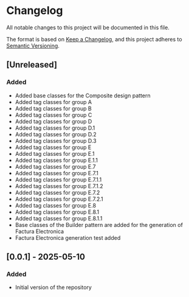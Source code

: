 # Changelog

All notable changes to this project will be documented in this file.

The format is based on [Keep a Changelog](https://keepachangelog.com/en/1.1.0/),
and this project adheres to [Semantic Versioning](https://semver.org/spec/v2.0.0.html).

## [Unreleased]

### Added

-   Added base classes for the Composite design pattern
-   Added tag classes for group A
-   Added tag classes for group B
-   Added tag classes for group C
-   Added tag classes for group D
-   Added tag classes for group D.1
-   Added tag classes for group D.2
-   Added tag classes for group D.3
-   Added tag classes for group E
-   Added tag classes for group E.1
-   Added tag classes for group E.1.1
-   Added tag classes for group E.7
-   Added tag classes for group E.7.1
-   Added tag classes for group E.7.1.1
-   Added tag classes for group E.7.1.2
-   Added tag classes for group E.7.2
-   Added tag classes for group E.7.2.1
-   Added tag classes for group E.8
-   Added tag classes for group E.8.1
-   Added tag classes for group E.8.1.1
-   Base classes of the Builder pattern are added for the generation of Factura Electronica
-   Factura Electronica generation test added

## [0.0.1] - 2025-05-10

### Added

-   Initial version of the repository

